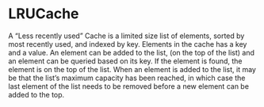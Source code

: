 # LRUCache
A “Less recently used” Cache is a limited size list of elements, sorted by most recently used, and indexed by key. Elements in the cache has a key and a value. An element can be added to the list, (on the top of the list) and an element can be queried based on its key. If the element is found, the element is on the top of the list. When an element is added to the list, it may be that the list’s maximum capacity has been reached, in which case the last element of the list needs to be removed before a new element can be added to the top.
